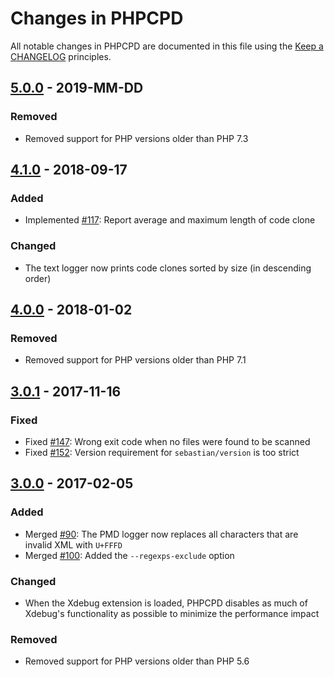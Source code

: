 # Changes in PHPCPD

All notable changes in PHPCPD are documented in this file using the [Keep a CHANGELOG](http://keepachangelog.com/) principles.

## [5.0.0] - 2019-MM-DD

### Removed

* Removed support for PHP versions older than PHP 7.3

## [4.1.0] - 2018-09-17

### Added

* Implemented [#117](https://github.com/sebastianbergmann/phpcpd/issues/117): Report average and maximum length of code clone

### Changed

* The text logger now prints code clones sorted by size (in descending order)

## [4.0.0] - 2018-01-02

### Removed

* Removed support for PHP versions older than PHP 7.1

## [3.0.1] - 2017-11-16

### Fixed

* Fixed [#147](https://github.com/sebastianbergmann/phpcpd/issues/147): Wrong exit code when no files were found to be scanned
* Fixed [#152](https://github.com/sebastianbergmann/phpcpd/issues/152): Version requirement for `sebastian/version` is too strict

## [3.0.0] - 2017-02-05

### Added

* Merged [#90](https://github.com/sebastianbergmann/phpcpd/pull/90): The PMD logger now replaces all characters that are invalid XML with `U+FFFD`
* Merged [#100](https://github.com/sebastianbergmann/phpcpd/pull/100): Added the `--regexps-exclude` option

### Changed

* When the Xdebug extension is loaded, PHPCPD disables as much of Xdebug's functionality as possible to minimize the performance impact

### Removed

* Removed support for PHP versions older than PHP 5.6

[5.0.0]: https://github.com/sebastianbergmann/phpcpd/compare/4.1.0...5.0.0
[4.1.0]: https://github.com/sebastianbergmann/phpcpd/compare/4.0.0...4.1.0
[4.0.0]: https://github.com/sebastianbergmann/phpcpd/compare/3.0.1...4.0.0
[3.0.1]: https://github.com/sebastianbergmann/phpcpd/compare/3.0.0...3.0.1
[3.0.0]: https://github.com/sebastianbergmann/phpcpd/compare/2.0...3.0.0

